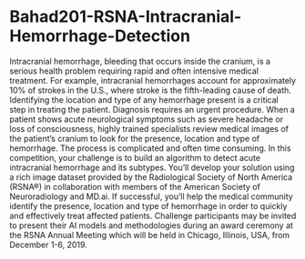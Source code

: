 # Bahad201-RSNA-Intracranial-Hemorrhage-Detection
Intracranial hemorrhage, bleeding that occurs inside the cranium, is a serious health problem requiring rapid and often intensive medical treatment. For example, intracranial hemorrhages account for approximately 10% of strokes in the U.S., where stroke is the fifth-leading cause of death. Identifying the location and type of any hemorrhage present is a critical step in treating the patient.  Diagnosis requires an urgent procedure. When a patient shows acute neurological symptoms such as severe headache or loss of consciousness, highly trained specialists review medical images of the patient’s cranium to look for the presence, location and type of hemorrhage. The process is complicated and often time consuming.  In this competition, your challenge is to build an algorithm to detect acute intracranial hemorrhage and its subtypes.  You’ll develop your solution using a rich image dataset provided by the Radiological Society of North America (RSNA®) in collaboration with members of the American Society of Neuroradiology and MD.ai.  If successful, you’ll help the medical community identify the presence, location and type of hemorrhage in order to quickly and effectively treat affected patients.  Challenge participants may be invited to present their AI models and methodologies during an award ceremony at the RSNA Annual Meeting which will be held in Chicago, Illinois, USA, from December 1-6, 2019.
